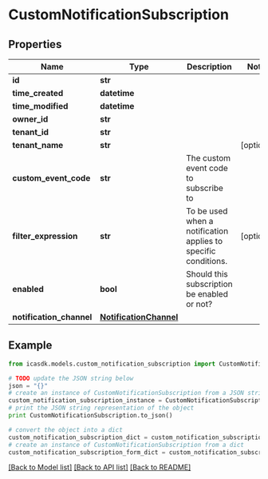 # CustomNotificationSubscription


## Properties
Name | Type | Description | Notes
------------ | ------------- | ------------- | -------------
**id** | **str** |  | 
**time_created** | **datetime** |  | 
**time_modified** | **datetime** |  | 
**owner_id** | **str** |  | 
**tenant_id** | **str** |  | 
**tenant_name** | **str** |  | [optional] 
**custom_event_code** | **str** | The custom event code to subscribe to | 
**filter_expression** | **str** | To be used when a notification applies to specific conditions. | [optional] 
**enabled** | **bool** | Should this subscription be enabled or not? | 
**notification_channel** | [**NotificationChannel**](NotificationChannel.md) |  | 

## Example

```python
from icasdk.models.custom_notification_subscription import CustomNotificationSubscription

# TODO update the JSON string below
json = "{}"
# create an instance of CustomNotificationSubscription from a JSON string
custom_notification_subscription_instance = CustomNotificationSubscription.from_json(json)
# print the JSON string representation of the object
print CustomNotificationSubscription.to_json()

# convert the object into a dict
custom_notification_subscription_dict = custom_notification_subscription_instance.to_dict()
# create an instance of CustomNotificationSubscription from a dict
custom_notification_subscription_form_dict = custom_notification_subscription.from_dict(custom_notification_subscription_dict)
```
[[Back to Model list]](../README.md#documentation-for-models) [[Back to API list]](../README.md#documentation-for-api-endpoints) [[Back to README]](../README.md)


